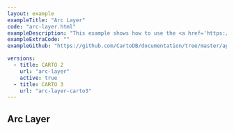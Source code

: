 ```yaml
---
layout: example
exampleTitle: "Arc Layer"
code: "arc-layer.html"
exampleDescription: "This example shows how to use the <a href='https://deck.gl/docs/api-reference/layers/arc-layer' target='_blank'>ArcLayer</a> to render raised arcs joining pairs of source and target points."
exampleExtraCode: ""
exampleGithub: "https://github.com/CartoDB/documentation/tree/master/app/content/deck-gl/examples/advanced-examples/arc-layer.html"

versions:
  - title: CARTO 2
    url: "arc-layer"
    active: true
  - title: CARTO 3
    url: "arc-layer-carto3"
---
```


## Arc Layer